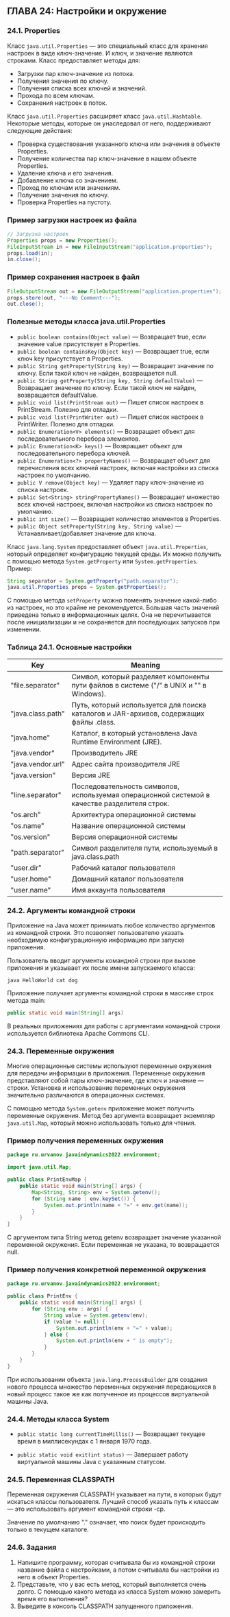 ## ГЛАВА 24: Настройки и окружение

### 24.1. Properties
Класс `java.util.Properties` — это специальный класс для хранения настроек в виде ключ-значение. И ключ, и значение являются строками. Класс предоставляет методы для:

- Загрузки пар ключ-значение из потока.
- Получения значения по ключу.
- Получения списка всех ключей и значений.
- Прохода по всем ключам.
- Сохранения настроек в поток.

Класс `java.util.Properties` расширяет класс `java.util.Hashtable`. Некоторые методы, которые он унаследовал от него, поддерживают следующие действия:

- Проверка существования указанного ключа или значения в объекте Properties.
- Получение количества пар ключ-значение в нашем объекте Properties.
- Удаление ключа и его значения.
- Добавление ключа со значением.
- Проход по ключам или значениям.
- Получение значения по ключу.
- Проверка Properties на пустоту.

### Пример загрузки настроек из файла
```java
// Загрузка настроек
Properties props = new Properties();
FileInputStream in = new FileInputStream("application.properties");
props.load(in);
in.close();
```

### Пример сохранения настроек в файл
```java
FileOutputStream out = new FileOutputStream("application.properties");
props.store(out, "---No Comment---");
out.close();
```

### Полезные методы класса java.util.Properties
- `public boolean contains(Object value)` — Возвращает true, если значение value присутствует в Properties.
- `public boolean containsKey(Object key)` — Возвращает true, если ключ key присутствует в Properties.
- `public String getProperty(String key)` — Возвращает значение по ключу. Если такой ключ не найден, возвращается null.
- `public String getProperty(String key, String defaultValue)` — Возвращает значение по ключу. Если такой ключ не найден, возвращается defaultValue.
- `public void list(PrintStream out)` — Пишет список настроек в PrintStream. Полезно для отладки.
- `public void list(PrintWriter out)` — Пишет список настроек в PrintWriter. Полезно для отладки.
- `public Enumeration<V> elements()` — Возвращает объект для последовательного перебора элементов.
- `public Enumeration<K> keys()` — Возвращает объект для последовательного перебора ключей.
- `public Enumeration<?> propertyNames()` — Возвращает объект для перечисления всех ключей настроек, включая настройки из списка настроек по умолчанию.
- `public V remove(Object key)` — Удаляет пару ключ-значение из списка настроек.
- `public Set<String> stringPropertyNames()` — Возвращает множество всех ключей настроек, включая настройки из списка настроек по умолчанию.
- `public int size()` — Возвращает количество элементов в Properties.
- `public Object setProperty(String key, String value)` — Устанавливает/добавляет значение для ключа.

Класс `java.lang.System` предоставляет объект `java.util.Properties`, который определяет конфигурацию текущей среды. Их можно получить с помощью метода `System.getProperty` или `System.getProperties`. Пример:
```java
String separator = System.getProperty("path.separator");
java.util.Properties props = System.getProperties();
```
С помощью метода `setProperty` можно поменять значение какой-либо из настроек, но это крайне не рекомендуется. Большая часть значений приведена только в информационных целях. Она не перечитывается после инициализации и не сохраняется для последующих запусков при изменении.

### Таблица 24.1. Основные настройки
| Key                | Meaning                                                                                     |
|--------------------|---------------------------------------------------------------------------------------------|
| "file.separator"   | Символ, который разделяет компоненты пути файлов в системе ("/" в UNIX и "\" в Windows). |
| "java.class.path"  | Путь, который используется для поиска каталогов и JAR-архивов, содержащих файлы .class. |
| "java.home"        | Каталог, в который установлена Java Runtime Environment (JRE).                           |
| "java.vendor"      | Производитель JRE                                                                          |
| "java.vendor.url"  | Адрес сайта производителя JRE                                                               |
| "java.version"     | Версия JRE                                                                                |
| "line.separator"   | Последовательность символов, используемая операционной системой в качестве разделителя строк. |
| "os.arch"          | Архитектура операционной системы                                                           |
| "os.name"          | Название операционной системы                                                               |
| "os.version"       | Версия операционной системы                                                                 |
| "path.separator"   | Символ разделителя пути, используемый в java.class.path                                    |
| "user.dir"         | Рабочий каталог пользователя                                                                |
| "user.home"        | Домашний каталог пользователя                                                                |
| "user.name"        | Имя аккаунта пользователя                                                                    |

### 24.2. Аргументы командной строки
Приложение на Java может принимать любое количество аргументов из командной строки. Это позволяет пользователю указать необходимую конфигурационную информацию при запуске приложения.

Пользователь вводит аргументы командной строки при вызове приложения и указывает их после имени запускаемого класса:
```
java HelloWorld cat dog
```
Приложение получает аргументы командной строки в массиве строк метода main:
```java
public static void main(String[] args)
```
В реальных приложениях для работы с аргументами командной строки используется библиотека Apache Commons CLI.

### 24.3. Переменные окружения
Многие операционные системы используют переменные окружения для передачи информации в приложения. Переменные окружения представляют собой пары ключ-значение, где ключ и значение — строки. Установка и использование переменных окружения значительно различаются в операционных системах.

С помощью метода `System.getenv` приложение может получить переменные окружения. Метод без аргумента возвращает экземпляр `java.util.Map`, который можно использовать только для чтения.

### Пример получения переменных окружения
```java
package ru.urvanov.javaindynamics2022.environment;

import java.util.Map;

public class PrintEnvMap {
    public static void main(String[] args) {
        Map<String, String> env = System.getenv();
        for (String name : env.keySet()) {
            System.out.println(name + "=" + env.get(name));
        }
    }
}
```
С аргументом типа String метод getenv возвращает значение указанной переменной окружения. Если переменная не указана, то возвращается null.

### Пример получения конкретной переменной окружения
```java
package ru.urvanov.javaindynamics2022.environment;

public class PrintEnv {
    public static void main(String[] args) {
        for (String env : args) {
            String value = System.getenv(env);
            if (value != null) {
                System.out.println(env + "=" + value);
            } else {
                System.out.println(env + " is empty");
            }
        }
    }
}
```
При использовании объекта `java.lang.ProcessBuilder` для создания нового процесса множество переменных окружения передающихся в новый процесс такое же как полученное из процессов виртуальной машины Java.

### 24.4. Методы класса System
- `public static long currentTimeMillis()` — Возвращает текущее время в миллисекундах с 1 января 1970 года.
  
- `public static void exit(int status)` — Завершает работу виртуальной машины Java с указанным статусом.

### 24.5. Переменная CLASSPATH
Переменная окружения CLASSPATH указывает на пути, в которых будут искаться классы пользователя. Лучший способ указать путь к классам — это использовать аргумент командной строки -cp.

Значение по умолчанию "." означает, что поиск будет происходить только в текущем каталоге.

### 24.6. Задания
1. Напишите программу, которая считывала бы из командной строки название файла с настройками, а потом считывала бы настройки из него в объект Properties.
2. Представьте, что у вас есть метод, который выполняется очень долго. С помощью какого метода из класса System можно замерить время его выполнения?
3. Выведите в консоль CLASSPATH запущенного приложения.

